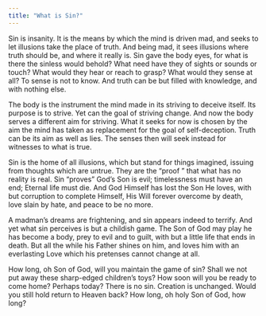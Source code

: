 ```yaml
---
title: "What is Sin?"
---
```


Sin is insanity. It is the means by which the mind is driven mad, and
seeks to let illusions take the place of truth. And being mad, it sees
illusions where truth should be, and where it really is. Sin gave the
body eyes, for what is there the sinless would behold? What need have
they of sights or sounds or touch? What would they hear or reach to
grasp? What would they sense at all? To sense is not to know. And truth
can be but filled with knowledge, and with nothing else.

The body is the instrument the mind made in its striving to deceive
itself. Its purpose is to strive. Yet can the goal of striving change.
And now the body serves a different aim for striving. What it seeks for
now is chosen by the aim the mind has taken as replacement for the goal
of self-deception. Truth can be its aim as well as lies. The senses then
will seek instead for witnesses to what is true.

Sin is the home of all illusions, which but stand for things imagined,
issuing from thoughts which are untrue. They are the “proof ” that what
has no reality is real. Sin “proves” God’s Son is evil; timelessness
must have an end; Eternal life must die. And God Himself has lost the
Son He loves, with but corruption to complete Himself, His Will forever
overcome by death, love slain by hate, and peace to be no more.

A madman’s dreams are frightening, and sin appears indeed to terrify.
And yet what sin perceives is but a childish game. The Son of God may
play he has become a body, prey to evil and to guilt, with but a little
life that ends in death. But all the while his Father shines on him, and
loves him with an everlasting Love which his pretenses cannot change at
all.

How long, oh Son of God, will you maintain the game of sin? Shall we not
put away these sharp-edged children’s toys? How soon will you be ready
to come home? Perhaps today? There is no sin. Creation is unchanged.
Would you still hold return to Heaven back? How long, oh holy Son of
God, how long?

